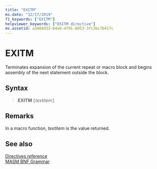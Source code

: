 ```yaml
---
title: "EXITM"
ms.date: "12/17/2019"
f1_keywords: ["EXITM"]
helpviewer_keywords: ["EXITM directive"]
ms.assetid: a3484d33-04a9-4791-8d53-3fc3bc7b417c
---
```

# EXITM

Terminates expansion of the current repeat or macro block and begins assembly of the next statement outside the block.

## Syntax

> **EXITM** ⟦*textitem*⟧

## Remarks

In a macro function, *textitem* is the value returned.

## See also

[Directives reference](directives-reference.md)<br/>
[MASM BNF Grammar](masm-bnf-grammar.md)
